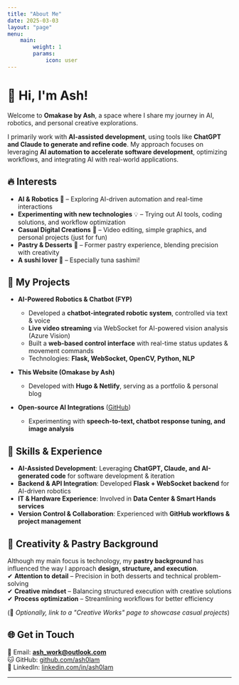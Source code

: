 ```yaml
---
title: "About Me"
date: 2025-03-03
layout: "page"
menu:
    main:
        weight: 1
        params:
            icon: user
---
```

# 👋 Hi, I'm Ash!  
Welcome to **Omakase by Ash**, a space where I share my journey in AI, robotics, and personal creative explorations.  

I primarily work with **AI-assisted development**, using tools like **ChatGPT and Claude to generate and refine code**. My approach focuses on leveraging **AI automation to accelerate software development**, optimizing workflows, and integrating AI with real-world applications.  


## 🔥 Interests  
- **AI & Robotics** 🤖 – Exploring AI-driven automation and real-time interactions  
- **Experimenting with new technologies** 💡 – Trying out AI tools, coding solutions, and workflow optimization  
- **Casual Digital Creations** 🎨 – Video editing, simple graphics, and personal projects (just for fun)  
- **Pastry & Desserts** 🍰 – Former pastry experience, blending precision with creativity  
- **A sushi lover** 🍣 – Especially tuna sashimi!  

## 📌 My Projects  
- **AI-Powered Robotics & Chatbot (FYP)**  
  - Developed a **chatbot-integrated robotic system**, controlled via text & voice  
  - **Live video streaming** via WebSocket for AI-powered vision analysis (Azure Vision)  
  - Built a **web-based control interface** with real-time status updates & movement commands  
  - Technologies: **Flask, WebSocket, OpenCV, Python, NLP**  

- **This Website (Omakase by Ash)**  
  - Developed with **Hugo & Netlify**, serving as a portfolio & personal blog  

- **Open-source AI Integrations** ([GitHub](https://github.com/ash0lam))  
  - Experimenting with **speech-to-text, chatbot response tuning, and image analysis**  

## 🎯 Skills & Experience  
- **AI-Assisted Development**: Leveraging **ChatGPT, Claude, and AI-generated code** for software development & iteration  
- **Backend & API Integration**: Developed **Flask + WebSocket backend** for AI-driven robotics  
- **IT & Hardware Experience**: Involved in **Data Center & Smart Hands services**  
- **Version Control & Collaboration**: Experienced with **GitHub workflows & project management**  

## 🍰 Creativity & Pastry Background  
Although my main focus is technology, my **pastry background** has influenced the way I approach **design, structure, and execution**.  
✔ **Attention to detail** – Precision in both desserts and technical problem-solving  
✔ **Creative mindset** – Balancing structured execution with creative solutions  
✔ **Process optimization** – Streamlining workflows for better efficiency  

(🔗 *Optionally, link to a "Creative Works" page to showcase casual projects*)  

## 🌐 Get in Touch  
📧 Email: **[ash_work@outlook.com](mailto:ash_work@outlook.com)**  
🐱 GitHub: [github.com/ash0lam](https://github.com/ash0lam)  
💼 LinkedIn: [linkedin.com/in/ash0lam](https://www.linkedin.com/in/ash0lam)  

---